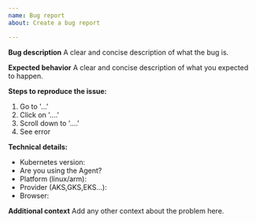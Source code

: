 ```yaml
---
name: Bug report
about: Create a bug report

---
```


**Bug description**
A clear and concise description of what the bug is.

**Expected behavior**
A clear and concise description of what you expected to happen.

**Steps to reproduce the issue:**
1. Go to '...'
2. Click on '....'
3. Scroll down to '....'
4. See error

**Technical details:**
* Kubernetes version:
* Are you using the Agent?
* Platform (linux/arm):
* Provider (AKS,GKS,EKS...):
* Browser:

**Additional context**
Add any other context about the problem here.
